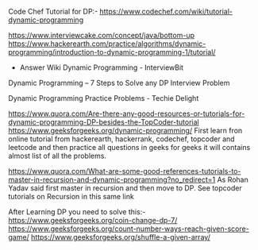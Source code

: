 Code Chef Tutorial for DP:-
https://www.codechef.com/wiki/tutorial-dynamic-programming

https://www.interviewcake.com/concept/java/bottom-up 
https://www.hackerearth.com/practice/algorithms/dynamic-programming/introduction-to-dynamic-programming-1/tutorial/

- Answer Wiki
Dynamic Programming - InterviewBit

Dynamic Programming – 7 Steps to Solve any DP Interview Problem

Dynamic Programming Practice Problems - Techie Delight

https://www.quora.com/Are-there-any-good-resources-or-tutorials-for-dynamic-programming-DP-besides-the-TopCoder-tutorial
https://www.geeksforgeeks.org/dynamic-programming/
First learn fron online tutorial from hackerearth, hackerrank, codechef, topcoder and leetcode and then practice all questions in geeks for geeks it will contains almost list of all the problems.

https://www.quora.com/What-are-some-good-references-tutorials-to-master-in-recursion-and-dynamic-programming?no_redirect=1
As Rohan Yadav said first master in recursion and then move to DP. See topcoder tutorials on Recursion in this same link

After Learning DP you need to solve this:-
https://www.geeksforgeeks.org/coin-change-dp-7/
https://www.geeksforgeeks.org/count-number-ways-reach-given-score-game/
https://www.geeksforgeeks.org/shuffle-a-given-array/


